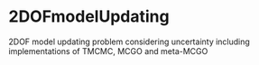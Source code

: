 # 2DOFmodelUpdating
2DOF model updating problem considering uncertainty including implementations of TMCMC, MCGO and meta-MCGO 
